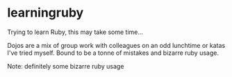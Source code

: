 learningruby
============

Trying to learn Ruby, this may take some time...

Dojos are a mix of group work with colleagues on an odd lunchtime or katas I've tried myself.
Bound to be a tonne of mistakes and bizarre ruby usage.

Note: definitely some bizarre ruby usage
